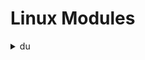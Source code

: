 # Linux Modules


<details>
   <summary>du</summary>

   ## ``du``

> إن أمر du (اختصار لـ disk usage) بيستخدم علشان تعرف حجم الملفات والمجلدات اللي موجودة على القرص.

> لو شغلت du <directory> ببساطة، هيعرضلك حجم كل مجلد موجود جوه المسار اللي انت حددته، لكن مش هيعرض الملفات الفردية، فقط المجلدات.

> الحجم الافتراضي اللي بيظهر بيكون بالكيلوبايت (KB).

Flag | وظيفته
-----|----------------
-a | يعرض الملفات كمان مش بس المجلدات.
-h | يعرض الأحجام بطريقة سهلة للقراءة (B, KB, MB, GB).
-c | يعرض الحجم الإجمالي في الآخر.
-d <number> | يتحكم في مستوى العمق اللي تحب تشوفه (مثلاً -d 2 يوقف عند المستوى التاني).
--time | يعرض آخر تاريخ تعديل مع النتائج.



---

أمثلة أوضحتها:

du -a /home/ ➔ يعرض كل الملفات والمجلدات داخل /home/ بحجم كل واحد.

استخدام grep مع du لتصفية النتائج، زي:

```
du -a /home/ | grep user
```
➔ ده هيعرضلك الملفات أو المجلدات اللي أسمها فيه كلمة "user".

وفي الآخر قلت:

إن ممكن تستخدم du --time -d 1 . كبديل لـ ls لعرض المجلدات بتعديلها الأخير وحجمها.

بس أمر du مش هيوريك مين صاحب الملف (الـ owner)، وللغاية دي ممكن تستخدم أمر stat، وصيغته ببساطة:

```
stat <filename>
```


</details>
